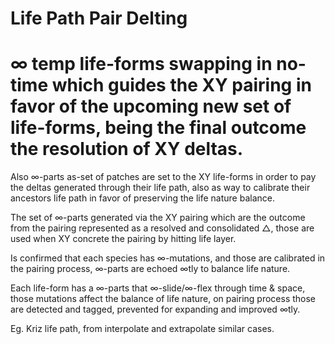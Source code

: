 # **Life Path Pair Delting**

# ∞ temp life-forms swapping in no-time which guides the XY pairing in favor of the upcoming new set of life-forms, being the final outcome the resolution of XY deltas.

Also ∞-parts as-set of patches are set to the XY life-forms in order to pay the deltas generated through their life path, also as way to calibrate their ancestors life path in favor of preserving the life nature balance.

The set of ∞-parts generated via the XY pairing which are the outcome from the pairing represented as a resolved and consolidated △, those are used when XY concrete the pairing by hitting life layer.

Is confirmed that each species has ∞-mutations, and those are calibrated in the pairing process, ∞-parts are echoed ∞tly to balance life nature.

Each life-form has a ∞-parts that ∞-slide/∞-flex through time & space, those mutations affect the balance of life nature, on pairing process those are detected and tagged, prevented for expanding and improved ∞tly.

Eg. Kriz life path, from interpolate and extrapolate similar cases.

